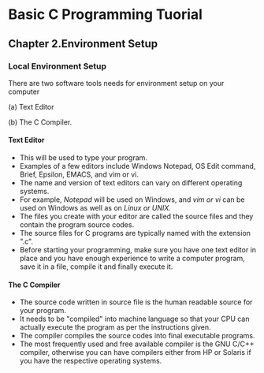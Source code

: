 # Basic C Programming Tuorial
## Chapter 2.Environment Setup
### Local Environment Setup

There are two software tools needs for environment setup on your computer

(a) Text Editor 

(b) The C Compiler.

#### Text Editor
* This will be used to type your program.
* Examples of a few editors include Windows Notepad, OS Edit command, Brief, Epsilon, EMACS, and vim or vi.
* The name and version of text editors can vary on different operating systems.
* For example, _Notepad_ will be used on Windows, and _vim or vi_ can be used on Windows as well as on _Linux or UNIX._
* The files you create with your editor are called the source files and they contain the program source codes. 
* The source files for C programs are typically named with the extension ".c".
* Before starting your programming, make sure you have one text editor in place and you have enough experience to write a computer program, save it in a file, compile it and finally execute it.
#### The C Compiler
* The source code written in source file is the human readable source for your program. 
* It needs to be "compiled" into machine language so that your CPU can actually execute the program as per the instructions given.
* The compiler compiles the source codes into final executable programs. 
* The most frequently used and free available compiler is the GNU C/C++ compiler, otherwise you can have compilers either from HP or Solaris if you have the respective operating systems.
